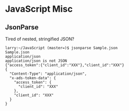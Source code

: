 # JavaScript Misc

## JsonParse

Tired of nested, stringified JSON?

```
larry:~/JavaScript (master=)$ jsonparse Sample.json
Sample.json
application/json
application/json is not JSON
{"access_token":{"client_id":"XXX"},"client_id":"XXX"}
{
  "Content-Type": "application/json",
  "x-ads-token-data": {
    "access_token": {
      "client_id": "XXX"
    },
    "client_id": "XXX"
  }
}
```
